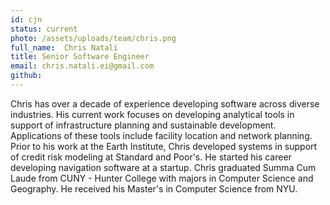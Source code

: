 ```yaml
---
id: cjn
status: current
photo: /assets/uploads/team/chris.png
full_name:  Chris Natali
title: Senior Software Engineer
email: chris.natali.ei@gmail.com
github: 
---
```

Chris has over a decade of experience developing software across diverse industries.  His current work focuses on developing analytical tools in support of infrastructure planning and sustainable development.  Applications of these tools include facility location and network planning.  Prior to his work at the Earth Institute, Chris developed systems in support of credit risk modeling at Standard and Poor's.  He started his career developing navigation software at a startup.  Chris graduated Summa Cum Laude from CUNY - Hunter College with majors in Computer Science and Geography.  He received his Master's in Computer Science from NYU.
